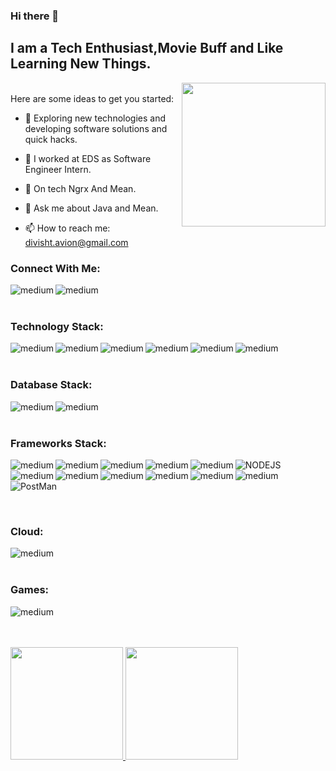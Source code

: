 ### Hi there 👋

## I am a Tech Enthusiast,Movie Buff and Like Learning New Things.

  <img align='right' src="https://media.giphy.com/media/M9gbBd9nbDrOTu1Mqx/giphy.gif" width="230" ></br>
Here are some ideas to get you started:
- 🤔 Exploring new technologies and developing software solutions and quick hacks.
- 🔭 I  worked at EDS as Software Engineer Intern.
- 🌱 On tech Ngrx And Mean.
- 💬 Ask me about Java and Mean.
- 📫 How to reach me: divisht.avion@gmail.com

  <!--<img src="https://github.com/mohamedabusrea/mohamedabusrea/blob/master/profile-img.png" align="right" width="25%"/>-->
  

<!--<img width="35%" align="right" alt="Github" src="https://user-images.githubusercontent.com/48678280/88862734-4903af80-d201-11ea-968b-9c939d88a37c.gif" />-->




### Connect With Me:

<a href="https://www.linkedin.com/in/divisht-kori-328570174/"><img align="left" alt="medium" src="https://img.shields.io/badge/DIVISHT K-0077B5?style=for-the-badge&logo=linkedin&logoColor=white" /><a/>
<a href="https://github.com/divishtk"><img align="left" alt="medium" src="https://img.shields.io/badge/DIVISHT K-100000?style=for-the-badge&logo=github&logoColor=white" /></a>
  
  </br></br>





### Technology Stack:
<img align="left" alt="medium" src="https://img.shields.io/badge/Python-3776AB?style=for-the-badge&logo=python&logoColor=white"/>
<img align="left" alt="medium" src="https://img.shields.io/badge/HTML-239120?style=for-the-badge&logo=html5&logoColor=white"/>
<img align="left" alt="medium" src="https://img.shields.io/badge/HTML5-E34F26?style=for-the-badge&logo=html5&logoColor=white"/>
<img align="left" alt="medium" src="https://img.shields.io/badge/CSS-239120?&style=for-the-badge&logo=css3&logoColor=white"/>
<img align="left" alt="medium" src="https://img.shields.io/badge/JavaScript-F7DF1E?style=for-the-badge&logo=javascript&logoColor=black"/>
<img align="left" alt="medium" src="https://img.shields.io/badge/Java-ED8B00?style=for-the-badge&logo=java&logoColor=white"/></br></br>


### Database Stack:


<img align="left" alt="medium" src="https://img.shields.io/badge/MySQL-00000F?style=for-the-badge&logo=mysql&logoColor=white"/>
<img align="left" alt="medium" src="https://img.shields.io/badge/MongoDB-4EA94B?style=for-the-badge&logo=mongodb&logoColor=white"/></br></br>






### Frameworks Stack:
![NODEJS](https://img.shields.io/badge/Node.js-43853D?style=for-the-badge&logo=node-dot-js&logoColor=white)
<img align="left" alt="medium" src="https://img.shields.io/badge/npm-CB3837?style=for-the-badge&logo=npm&logoColor=white"/>
<img align="left" alt="medium" src="https://img.shields.io/badge/Express.js-000000?style=for-the-badge&logo=express&logoColor=white"/>
<img align="left" alt="medium" src="https://img.shields.io/badge/React-20232A?style=for-the-badge&logo=react&logoColor=61DAFB"/>
<img align="left" alt="medium" src="https://img.shields.io/badge/AngularJS-E23237?style=for-the-badge&logo=angularjs&logoColor=white"/>
<img align="left" alt="medium" src="https://img.shields.io/badge/Tailwind_CSS-38B2AC?style=for-the-badge&logo=tailwind-css&logoColor=white"/>
<img align="left" alt="medium" src="https://img.shields.io/badge/Bootstrap-563D7C?style=for-the-badge&logo=bootstrap&logoColor=white"/>
<img align="left" alt="medium" src="https://img.shields.io/badge/Material--UI-0081CB?style=for-the-badge&logo=material-ui&logoColor=white"/>
<img align="left" alt="medium" src="https://img.shields.io/badge/Spring-6DB33F?style=for-the-badge&logo=spring&logoColor=white"/>
<img align="left" alt="medium" src="https://img.shields.io/badge/Heroku-430098?style=for-the-badge&logo=heroku&logoColor=white"/>
<img align="left" alt="medium" src="https://img.shields.io/badge/firebase-ffca28?style=for-the-badge&logo=firebase&logoColor=black"/>
<img align="left" alt="medium" src="https://img.shields.io/badge/Git-F05032?style=for-the-badge&logo=git&logoColor=white"/>
![PostMan](https://img.shields.io/badge/Postman-FF6C37?style=for-the-badge&logo=Postman&logoColor=white)













</br>

### Cloud:
<img align="left" alt="medium" src="https://img.shields.io/badge/Google_Cloud-4285F4?style=for-the-badge&logo=google-cloud&logoColor=white"/></br></br>





### Games:
<img align="left" alt="medium" src="https://img.shields.io/badge/PlayStation-003791?style=for-the-badge&logo=playstation&logoColor=white"/></br></br></br>




<!--![Divishts GitHub stats](https://github-readme-stats.vercel.app/api?username=divishtk)-->
<a href="https://github.com/AVS1508">
  <img height="180em" src="https://github-readme-stats.vercel.app/api?username=divishtk&theme=buefy&show_icons=true" />
  <img height="180em" src="https://github-readme-stats.vercel.app/api/top-langs/?username=divishtk&theme=buefy&layout=compact" />
</a>



